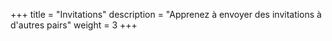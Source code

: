 +++
title = "Invitations"
description = "Apprenez à envoyer des invitations à d'autres pairs"
weight = 3
+++